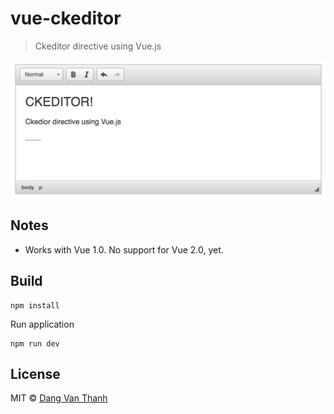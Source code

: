 # vue-ckeditor

> Ckeditor directive using Vue.js

![](screenshot.png)

## Notes
- Works with Vue 1.0. No support for Vue 2.0, yet.

## Build

```
npm install
```

Run application

```
npm run dev
```

## License

MIT © [Dang Van Thanh](http://dangthanh.org)
